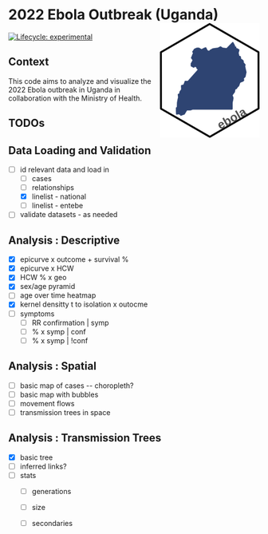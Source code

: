 2022 Ebola Outbreak (Uganda) <img src='www/logo.svg' align='right' alt='' width='200' />
====================================================================================================

<!-- badges: start -->
[![Lifecycle:
experimental](https://img.shields.io/badge/lifecycle-experimental-orange.svg)](https://www.tidyverse.org/lifecycle/#experimental)
<!-- badges: end -->



Context
----------------------------------------------------------------------------------------------------
This code aims to analyze and visualize the 2022 Ebola outbreak in Uganda in collaboration with the Ministry of Health.


TODOs
----------------------------------------------------------------------------------------------------
## Data Loading and Validation

- [ ] id relevant data and load in
    - [ ] cases
    - [ ] relationships
    - [x] linelist - national
    - [ ] linelist - entebe
- [ ] validate datasets - as needed

## Analysis : Descriptive

- [x] epicurve x outcome + survival %
- [x] epicurve x HCW
- [x] HCW % x geo
- [x] sex/age pyramid
- [ ] age over time heatmap
- [x] kernel densitty t to isolation x outocme
- [ ] symptoms
    - [ ] RR confirmation | symp
    - [ ] % x symp | conf
    - [ ] % x symp | !conf

## Analysis : Spatial
- [ ] basic map of cases -- choropleth?
- [ ] basic map with bubbles
- [ ] movement flows
- [ ] transmission trees in space

## Analysis : Transmission Trees

- [x] basic tree
- [ ] inferred links?
- [ ] stats
    - [ ] generations
    - [ ] size
    - [ ] secondaries

